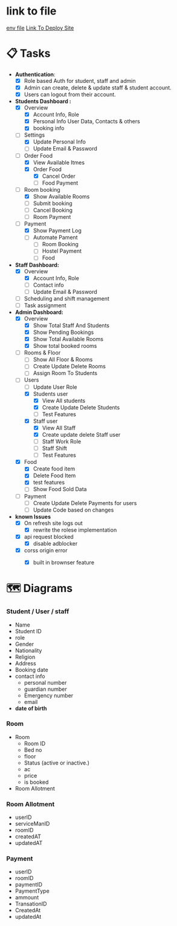 
# link to file 
[env file](https://drive.google.com/file/d/1HLb8Ck1fRhZaMA-gsNun1FKdOR4RcMh7/view?usp=sharing)
[Link To Deploy Site](https://hostel-management-diu.web.app/)


# 📋 Tasks
- **Authentication**:
    - [x]  Role based Auth for student, staff and admin
    - [x]  Admin can create, delete & update staff & student account.
    - [x]  Users can logout from their account.
- **Students Dashboard :**
    - [x]  Overview
        - [x]  Account Info, Role
        - [x]  Personal Info User Data, Contacts & others
        - [x]  booking info
    - [ ]  Settings
        - [x]  Update Personal Info
        - [ ]  Update Email & Password
    - [ ]  Order Food
        - [x]  View Available Itmes
        - [x]  Order Food
            - [x]  Cancel Order
            - [ ]  Food Payment
    - [ ]  Room booking
        - [x]  Show Available Rooms
        - [ ]  Submit booking
        - [ ]  Cancel Booking
        - [ ]  Room Payment
    - [ ]  Payment
        - [x]  Show Payment Log
        - [ ]  Automate Pament
            - [ ]  Room Booking
            - [ ]  Hostel Payment
            - [ ]  Food
- **Staff Dashboard:**
    - [x]  Overview
        - [x]  Account Info, Role
        - [ ]  Contact info
        - [ ]  Update Email & Password
    - [ ]  Scheduling and shift management
    - [ ]  Task assignment
- **Admin Dashboard:**
    - [x]  Overview
        - [x]  Show Total Staff And Students
        - [x]  Show Pending Bookings
        - [x]  Show Total Available Rooms
        - [x]  Show total booked rooms
    - [ ]  Rooms & Floor
        - [ ]  Show All Floor & Rooms
        - [ ]  Create Update Delete Rooms
        - [ ]  Assign Room To Students
    - [ ]  Users
        - [ ]  Update User Role
        - [x]  Students user
            - [x]  View All students
            - [x]  Create Update Delete Students
            - [ ]  Test Features
        - [x]  Staff user
            - [x]  View All Staff
            - [x]  Create update delete Staff user
            - [ ]  Staff Work Role
            - [ ]  Staff Shift
            - [ ]  Test Features
    - [x]  Food
        - [x]  Create food item
        - [x]  Delete Food Item
        - [x]  test features
        - [ ]  Show Food Sold Data
    - [ ]  Payment
        - [ ]  Create Update Delete Payments for users
        - [ ]  Update Code based on changes
- **known Issues**
    - [x]  On refresh site logs out
        - [x]  rewrite the rolese implementation
    - [x]  api request blocked
        - [x]  disable adblocker
    - [x]  corss origin error
        - [x]  built in brownser feature


# 🗺 Diagrams

### Student / User / staff

- Name
- Student ID
- role
- Gender
- Nationality
- Religion
- Address
- Booking date
- contact info
    - personal number
    - guardian number
    - Emergency number
    - email
- **date of birth**

### Room

- Room
    - Room ID
    - Bed no
    - floor
    - Status (active or inactive.)
    - ac
    - price
    - is booked
- Room Allotment

### Room Allotment

- userID
- serviceManID
- roomID
- createdAT
- updatedAT

### Payment

- userID
- roomID
- paymentID
- PaymentType
- ammount
- TransationID
- CreatedAt
- updatedAt